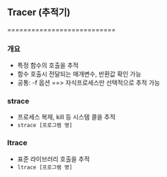 ## Tracer (추적기)
===========================

### 개요

* 특정 함수의 호출을 추적
* 함수 호출시 전달되는 매개변수, 반환값 확인 가능
* 공통: -f 옵션 ==> 자식프로세스만 선택적으로 추적 가능

### strace

* 프로세스 복제, kill 등 시스템 콜을 추적
* `strace [프로그램 명]`

### ltrace

* 표준 라이브러리 호출을 추적
* `ltrace [프로그램 명]`